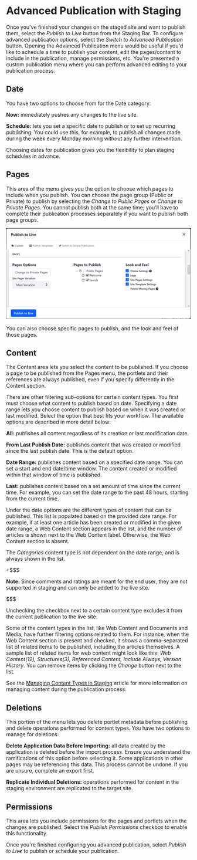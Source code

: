 # Advanced Publication with Staging

Once you've finished your changes on the staged site and want to publish them,
select the *Publish to Live* button from the Staging Bar. To configure advanced
publication options, select the *Switch to Advanced Publication* button. Opening
the Advanced Publication menu would be useful if you'd like to schedule a time
to publish your content, edit the pages/content to include in the publication,
manage permissions, etc. You're presented a custom publication menu where you
can perform advanced editing to your publication process.

## Date

You have two options to choose from for the Date category:

**Now:** immediately pushes any changes to the live site.

**Schedule:** lets you set a specific date to publish or to set up recurring
publishing. You could use this, for example, to publish all changes made during
the week every Monday morning without any further intervention.

Choosing dates for publication gives you the flexibility to plan staging
schedules in advance.

## Pages

This area of the menu gives you the option to choose which pages to include when
you publish. You can choose the page group (Public or Private) to publish by
selecting the *Change to Public Pages* or *Change to Private Pages*. You cannot
publish both at the same time; you'll have to complete their publication
processes separately if you want to publish both page groups.

![Figure 1: You have several ways to specify the pages you want included in your publication.](../../../../images/staging-advanced-publication.png)

You can also choose specific pages to publish, and the look and feel of those
pages.

## Content

The Content area lets you select the content to be published. If you choose a
page to be published from the Pages menu, the portlets and their references are
always published, even if you specify differently in the Content section.

There are other filtering sub-options for certain content types. You first must
choose what content to publish based on date. Specifying a date range lets you
choose content to publish based on when it was created or last modified. Select
the option that best fits your workflow. The available options are described in
more detail below:

**All:** publishes all content regardless of its creation or last modification
date.

**From Last Publish Date:** publishes content that was created or modified since
the last publish date. This is the default option.

**Date Range:** publishes content based on a specified date range. You can set a
start and end date/time window. The content created or modified within that
window of time is published.

**Last:** publishes content based on a set amount of time since the current
time. For example, you can set the date range to the past 48 hours, starting
from the current time.

Under the date options are the different types of content that can be published.
This list is populated based on the provided date range. For example, if at
least one article has been created or modified in the given date range, a Web
Content section appears in the list, and the number of articles is shown next to
the Web Content label. Otherwise, the Web Content section is absent.

The *Categories* content type is not dependent on the date range, and is always
shown in the list.

+$$$

**Note:** Since comments and ratings are meant for the end user, they are not
supported in staging and can only be added to the live site.

$$$

Unchecking the checkbox next to a certain content type excludes it from the
current publication to the live site.

Some of the content types in the list, like Web Content and Documents and Media,
have further filtering options related to them. For instance, when the Web
Content section is present and checked, it shows a comma-separated list of
related items to be published, including the articles themselves. A sample list
of related items for web content might look like this: *Web Content(12),
Structures(3), Referenced Content, Include Always, Version History*. You can
remove items by clicking the *Change* button next to the list.

See the
[Managing Content Types in Staging](/discover/portal/-/knowledge_base/7-1/managing-content-types-in-staging)
article for more information on managing content during the publication process.

## Deletions

This portion of the menu lets you delete portlet metadata before publishing and
delete operations performed for content types. You have two options to manage for
deletions:

**Delete Application Data Before Importing:** all data created by the
application is deleted before the import process. Ensure you understand the
ramifications of this option before selecting it. Some applications in other
pages may be referencing this data. This process cannot be undone. If you are
unsure, complete an export first.

**Replicate Individual Deletions:** operations performed for content in the
staging environment are replicated to the target site.

## Permissions

This area lets you include permissions for the pages and portlets when the
changes are published. Select the *Publish Permissions* checkbox to enable this
functionality.

Once you're finished configuring you advanced publication, select *Publish to
Live* to publish or schedule your publication.

